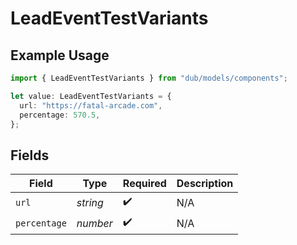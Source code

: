 # LeadEventTestVariants

## Example Usage

```typescript
import { LeadEventTestVariants } from "dub/models/components";

let value: LeadEventTestVariants = {
  url: "https://fatal-arcade.com",
  percentage: 570.5,
};
```

## Fields

| Field              | Type               | Required           | Description        |
| ------------------ | ------------------ | ------------------ | ------------------ |
| `url`              | *string*           | :heavy_check_mark: | N/A                |
| `percentage`       | *number*           | :heavy_check_mark: | N/A                |